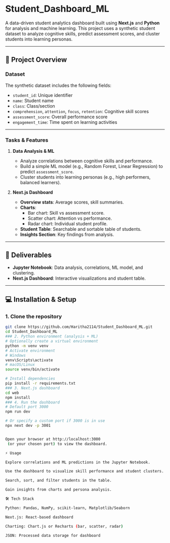 # Student_Dashboard_ML

A data-driven student analytics dashboard built using **Next.js** and **Python** for analysis and machine learning. This project uses a synthetic student dataset to analyze cognitive skills, predict assessment scores, and cluster students into learning personas.

---

## 🚀 Project Overview

### Dataset
The synthetic dataset includes the following fields:

- `student_id`: Unique identifier
- `name`: Student name
- `class`: Class/section
- `comprehension`, `attention`, `focus`, `retention`: Cognitive skill scores
- `assessment_score`: Overall performance score
- `engagement_time`: Time spent on learning activities

---

### Tasks & Features

1. **Data Analysis & ML**
   - Analyze correlations between cognitive skills and performance.
   - Build a simple ML model (e.g., Random Forest, Linear Regression) to predict `assessment_score`.
   - Cluster students into learning personas (e.g., high performers, balanced learners).

2. **Next.js Dashboard**
   - **Overview stats**: Average scores, skill summaries.
   - **Charts**:
     - Bar chart: Skill vs assessment score.
     - Scatter chart: Attention vs performance.
     - Radar chart: Individual student profile.
   - **Student Table**: Searchable and sortable table of students.
   - **Insights Section**: Key findings from analysis.

---

## 📂 Deliverables

- **Jupyter Notebook**: Data analysis, correlations, ML model, and clustering.
- **Next.js Dashboard**: Interactive visualizations and student table.

---

## 💻 Installation & Setup

### 1. Clone the repository
```bash
git clone https://github.com/Haritha2114/Student_Dashboard_ML.git
cd Student_Dashboard_ML
### 2. Python environment (analysis + ML)
# Optionally create a virtual environment
python -m venv venv
# Activate environment
# Windows
venv\Scripts\activate
# macOS/Linux
source venv/bin/activate

# Install dependencies
pip install -r requirements.txt
### 3. Next.js dashboard
cd web
npm install
### 4. Run the dashboard
# Default port 3000
npm run dev

# Or specify a custom port if 3000 is in use
npx next dev -p 3001


Open your browser at http://localhost:3000
 (or your chosen port) to view the dashboard.

⚡ Usage

Explore correlations and ML predictions in the Jupyter Notebook.

Use the dashboard to visualize skill performance and student clusters.

Search, sort, and filter students in the table.

Gain insights from charts and persona analysis.

🛠 Tech Stack

Python: Pandas, NumPy, scikit-learn, Matplotlib/Seaborn

Next.js: React-based dashboard

Charting: Chart.js or Recharts (bar, scatter, radar)

JSON: Processed data storage for dashboard
